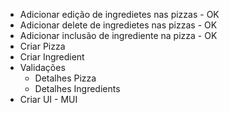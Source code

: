 - Adicionar edição de ingredietes nas pizzas - OK
- Adicionar delete de ingredietes nas pizzas - OK
- Adicionar inclusão de ingrediente na pizza - OK
- Criar Pizza
- Criar Ingredient
- Validações
    - Detalhes Pizza
    - Detalhes Ingredients
- Criar UI - MUI